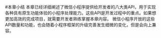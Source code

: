 #本章小结
本章已经详细阐述了微信小程序提供给开发者的八大类API，用于实现各种具有原生功能体验的小程序处理能力。这些API是开发过程中的重点。如果想更加高效的完成项目，就需要开发者熟练掌握本章内容。
微信小程序开放的这些API数量和功能，也会随着小程序框架的升级完善发生细微的变化，但是会向上兼容。